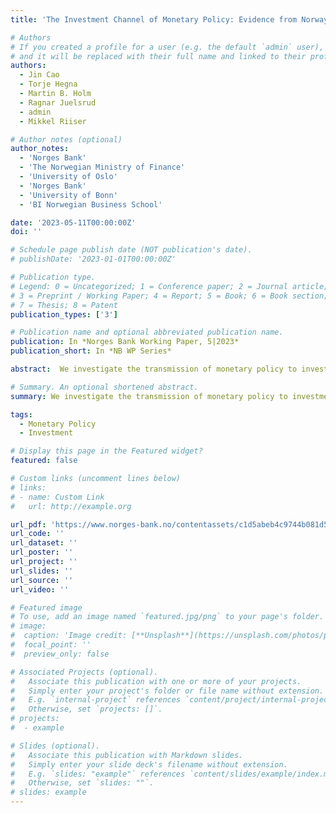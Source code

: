 ```yaml
---
title: 'The Investment Channel of Monetary Policy: Evidence from Norway'

# Authors
# If you created a profile for a user (e.g. the default `admin` user), write the username (folder name) here
# and it will be replaced with their full name and linked to their profile.
authors:
  - Jin Cao
  - Torje Hegna
  - Martin B. Holm
  - Ragnar Juelsrud
  - admin
  - Mikkel Riiser

# Author notes (optional)
author_notes:
  - 'Norges Bank'
  - 'The Norwegian Ministry of Finance'
  - 'University of Oslo'
  - 'Norges Bank'
  - 'University of Bonn'
  - 'BI Norwegian Business School'

date: '2023-05-11T00:00:00Z'
doi: ''

# Schedule page publish date (NOT publication's date).
# publishDate: '2023-01-01T00:00:00Z'

# Publication type.
# Legend: 0 = Uncategorized; 1 = Conference paper; 2 = Journal article;
# 3 = Preprint / Working Paper; 4 = Report; 5 = Book; 6 = Book section;
# 7 = Thesis; 8 = Patent
publication_types: ['3']

# Publication name and optional abbreviated publication name.
publication: In *Norges Bank Working Paper, 5|2023*
publication_short: In *NB WP Series*

abstract:  We investigate the transmission of monetary policy to investment using Norwegian administrative data. We have two main findings. First, financially constrained firms are more responsive to monetary policy, but the effect is modest; suggesting that firm heterogeneity plays a minor role in monetary transmission. Second, we disentangle the investment channel of monetary policy into direct effects from interest rate changes and indirect general equilibrium effects. We find that the investment channel of monetary policy is due almost exclusively to direct effects. The two results imply that a representative firm framework with investment adjustment frictions in most cases provides a sufficiently detailed description of the investment channel of monetary policy.

# Summary. An optional shortened abstract.
summary: We investigate the transmission of monetary policy to investment using Norwegian administrative data. We have two main findings. First, financially constrained firms are more responsive to monetary policy, but the effect is modest; suggesting that firm heterogeneity plays a minor role in monetary transmission. Second, we disentangle the investment channel of monetary policy into direct effects from interest rate changes and indirect general equilibrium effects. We find that the investment channel of monetary policy is due almost exclusively to direct effects. The two results imply that a representative firm framework with investment adjustment frictions in most cases provides a sufficiently detailed description of the investment channel of monetary policy.

tags:
  - Monetary Policy
  - Investment

# Display this page in the Featured widget?
featured: false

# Custom links (uncomment lines below)
# links:
# - name: Custom Link
#   url: http://example.org

url_pdf: 'https://www.norges-bank.no/contentassets/c1d5abeb4c9744b081d5f5e65eaecbe6/wp_2023-5.pdf?v=06/14/2023161041'
url_code: ''
url_dataset: ''
url_poster: ''
url_project: ''
url_slides: ''
url_source: ''
url_video: ''

# Featured image
# To use, add an image named `featured.jpg/png` to your page's folder.
# image:
#  caption: 'Image credit: [**Unsplash**](https://unsplash.com/photos/pLCdAaMFLTE)'
#  focal_point: ''
#  preview_only: false

# Associated Projects (optional).
#   Associate this publication with one or more of your projects.
#   Simply enter your project's folder or file name without extension.
#   E.g. `internal-project` references `content/project/internal-project/index.md`.
#   Otherwise, set `projects: []`.
# projects:
#  - example

# Slides (optional).
#   Associate this publication with Markdown slides.
#   Simply enter your slide deck's filename without extension.
#   E.g. `slides: "example"` references `content/slides/example/index.md`.
#   Otherwise, set `slides: ""`.
# slides: example
---
```


<!-- {{% callout note %}}
Click the _Cite_ button above to demo the feature to enable visitors to import publication metadata into their reference management software.
{{% /callout %}}

{{% callout note %}}
Create your slides in Markdown - click the _Slides_ button to check out the example.
{{% /callout %}}

Supplementary notes can be added here, including [code, math, and images](https://wowchemy.com/docs/writing-markdown-latex/). -->
